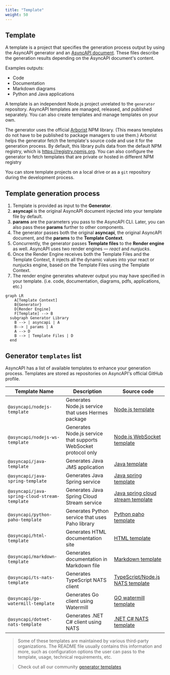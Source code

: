 ```yaml
---
title: "Template"
weight: 50
---
```


## Template

A template is a project that specifies the generation process output by using the AsyncAPI generator and an [AsyncAPI document](asyncapi-document.md). These files describe the generation results depending on the AsyncAPI document's content.

Examples outputs:

- Code
- Documentation
- Markdown diagrams
- Python and Java applications

A template is an independent Node.js project unrelated to the `generator` repository. AsyncAPI templates are managed, released, and published separately. You can also create templates and manage templates on your own.

The generator uses the official [Arborist](https://www.npmjs.com/package/@npmcli/arborist) NPM library. (This means templates do not have to be published to package managers to use them.) Arborist helps the generator fetch the template's source code and use it for the generation process. By default, this library pulls data from the default NPM registry, which is https://registry.npmjs.org. You can also configure the generator to fetch templates that are private or hosted in different NPM registry

You can store template projects on a local drive or as a `git` repository during the development process.

## Template generation process

1. Template is provided as input to the **Generator**.
2. **asyncapi** is the original AsyncAPI document injected into your template file by default.
3. **params** are the parameters you pass to the AsyncAPI CLI. Later, you can also pass these **params** further to other components.
4. The generator passes both the original **asyncapi**, the original AsyncAPI document, and the **params** to the **Template Context**.
5. Concurrently, the generator passes **Template files** to the **Render engine** as well. AsyncAPI uses two render engines — _react_ and _nunjucks_.
6. Once the Render Engine receives both the Template Files and the Template Context, it injects all the dynamic values into your react or nunjucks engine, based on the Template Files using the Template Context.
7. The render engine generates whatever output you may have specified in your template. (i.e. code, documentation, diagrams, pdfs, applications, etc.)

```mermaid
graph LR
    A[Template Context]
    B{Generator}
    D[Render Engine]
    F[Template] --> B
  subgraph Generator Library
    B --> | asyncapi | A
    B--> | params | A
    A --> D
    B --> | Template Files | D
  end
```

## Generator `templates` list

AsyncAPI has a list of available templates to enhance your generation process. Templates are stored as repositories on AsyncAPI's official GitHub profile.

<!-- templates list is validated with GitHub Actions do not remove list markers -->
<!-- TEMPLATES-LIST:START -->

| Template Name                                 | Description                                                     | Source code                                                                                        |
| --------------------------------------------- | --------------------------------------------------------------- | -------------------------------------------------------------------------------------------------- |
| `@asyncapi/nodejs-template`                   | Generates Node.js service that uses Hermes package              | [Node.js template](https://github.com/asyncapi/nodejs-template)                                    |
| `@asyncapi/nodejs-ws-template`                | Generates Node.js service that supports WebSocket protocol only | [Node.js WebSocket template](https://github.com/asyncapi/nodejs-ws-template)                       |
| `@asyncapi/java-template`                     | Generates Java JMS application                                  | [Java template](https://github.com/asyncapi/java-template)                                         |
| `@asyncapi/java-spring-template`              | Generates Java Spring service                                   | [Java spring template](https://github.com/asyncapi/java-spring-template)                           |
| `@asyncapi/java-spring-cloud-stream-template` | Generates Java Spring Cloud Stream service                      | [Java spring cloud stream template](https://github.com/asyncapi/java-spring-cloud-stream-template) |
| `@asyncapi/python-paho-template`              | Generates Python service that uses Paho library                 | [Python paho template](https://github.com/asyncapi/python-paho-template)                           |
| `@asyncapi/html-template`                     | Generates HTML documentation site                               | [HTML template](https://github.com/asyncapi/html-template)                                         |
| `@asyncapi/markdown-template`                 | Generates documentation in Markdown file                        | [Markdown template](https://github.com/asyncapi/markdown-template)                                 |
| `@asyncapi/ts-nats-template`                  | Generates TypeScript NATS client                                | [TypeScript/Node.js NATS template](https://github.com/asyncapi/ts-nats-template/)                  |
| `@asyncapi/go-watermill-template`             | Generates Go client using Watermill                             | [GO watermill template](https://github.com/asyncapi/go-watermill-template)                         |
| `@asyncapi/dotnet-nats-template`              | Generates .NET C# client using NATS                             | [.NET C# NATS template](https://github.com/asyncapi/dotnet-nats-template)                          |

<!-- TEMPLATES-LIST:END -->

> Some of these templates are maintained by various third-party organizations. The README file usually contains this information and more, such as configuration options the user can pass to the template, usage, technical requirements, etc.

> Check out all our community [generator templates](https://github.com/search?q=topic%3Aasyncapi+topic%3Agenerator+topic%3Atemplate)

